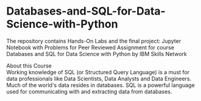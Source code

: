 # Databases-and-SQL-for-Data-Science-with-Python
The repository contains Hands-On Labs and the final project: Jupyter Notebook with Problems for Peer Reviewed Assignment for course Databases and SQL for Data Science with Python by IBM Skills Network

About this Course<br>
Working knowledge of SQL (or Structured Query Language) is a must for data professionals like Data Scientists, Data Analysts and Data Engineers. Much of the world's data resides in databases. SQL is a powerful language used for communicating with and extracting data from databases.  
